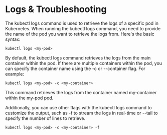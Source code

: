 # Logs & Troubleshooting

The kubectl logs command is used to retrieve the logs of a specific pod in Kubernetes. When running the kubectl logs command, you need to provide the name of the pod you want to retrieve the logs from. Here's the basic syntax:
```shell
kubectl logs <my-pod>
```
By default, the kubectl logs command retrieves the logs from the main container within the pod. If there are multiple containers within the pod, you can specify the container name using the -c or --container flag. For example:
```shell
kubectl logs <my-pod> -c <my-container>
```
This command retrieves the logs from the container named my-container within the my-pod pod.

Additionally, you can use other flags with the kubectl logs command to customize the output, such as -f to stream the logs in real-time or --tail to specify the number of lines to retrieve.
```shell
kubectl logs <my-pod> -c <my-container> -f
```